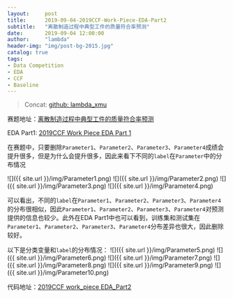 ```yaml
---
layout:     post
title:      2019-09-04-2019CCF-Work-Piece-EDA-Part2
subtitle:   "离散制造过程中典型工件的质量符合率预测"
date:       2019-09-04 12:00:00
author:     "lambda"
header-img: "img/post-bg-2015.jpg"
catalog: true
tags:
- Data Competition
- EDA
- CCF
- Baseline
---
```


> Concat: [github: lambda_xmu](https://github.com/lambda-xmu)

赛题地址：[离散制造过程中典型工件的质量符合率预测](https://www.datafountain.cn/competitions/351)

EDA Part1: [2019CCF Work Piece EDA Part 1](http://lambda-xmu.club/2018/08/25/2019CCF-Work-Piece-EDA/)

在赛题中，只要删除`Parameter1`、`Parameter2`、`Parameter3`、`Parameter4`成绩会提升很多，但是为什么会提升很多，因此来看下不同的`label`在`Parameter`中的分布情况

![]({{ site.url }}/img/Parameter1.png)
![]({{ site.url }}/img/Parameter2.png)
![]({{ site.url }}/img/Parameter3.png)
![]({{ site.url }}/img/Parameter4.png)

可以看出，不同的`label`在`Parameter1`、`Parameter2`、`Parameter3`、`Parameter4`的分布很相似，因此`Parameter1`、`Parameter2`、`Parameter3`、`Parameter4`对预测提供的信息也较少。此外在EDA Part1中也可以看到，训练集和测试集在`Parameter1`、`Parameter2`、`Parameter3`、`Parameter4`分布差异也很大，因此删除较好。

以下是分类变量和`label`的分布情况：
![]({{ site.url }}/img/Parameter5.png)
![]({{ site.url }}/img/Parameter6.png)
![]({{ site.url }}/img/Parameter7.png)
![]({{ site.url }}/img/Parameter8.png)
![]({{ site.url }}/img/Parameter9.png)
![]({{ site.url }}/img/Parameter10.png)

代码地址：[2019CCF work_piece EDA_Part2](https://github.com/lambda-xmu/2019CCF/blob/master/Work_Piece/2019CCF-work_piece-EDA_Part2.ipynb)
